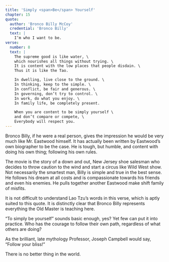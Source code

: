 ```yaml
---
title: 'Simply <span>Be</span> Yourself'
chapter: 15
quote:
  author: 'Bronco Billy McCoy'
  credential: 'Bronco Billy'
  text: |
    I’m who I want to be.
verse:
  number: 8
  text: |
    The supreme good is like water, \
    which nourishes all things without trying. \
    It is content with the low places that people disdain. \
    Thus it is like the Tao.

    In dwelling, live close to the ground. \
    In thinking, keep to the simple. \
    In conflict, be fair and generous. \
    In governing, don’t try to control. \
    In work, do what you enjoy. \
    In family life, be completely present.

    When you are content to be simply yourself \
    and don’t compare or compete, \
    Everybody will respect you.
---
```


Bronco Billy, if he were a real person, gives the impression he would
be very much like Mr. Eastwood himself.
It has actually been written by Eastwood’s own biographer to be the case.
He is tough, but humble, and content with doing his own thing;
following his own rules.

The movie is the story of a down and out,
New Jersey shoe salesman who decides to throw caution to the wind
and start a circus like Wild West show.
Not necessarily the smartest man, Billy is simple and true in the best sense.
He follows his dream at all costs and is compassionate
towards his friends and even his enemies.
He pulls together another Eastwood make shift family of misfits.

It is not difficult to understand Lao Tzu’s words in this verse,
which is aptly suited to this quote.
It is distinctly clear that Bronco Billy represents everything the
Old Master is teaching here.

“To simply be yourself” sounds basic enough, yes?
Yet few can put it into practice.
Who has the courage to follow their own path,
regardless of what others are doing?

As the brilliant, late mythology Professor,
Joseph Campbell would say, “Follow your bliss!”

There is no better thing in the world.
